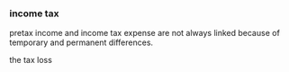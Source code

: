 ### income tax

pretax income and income tax expense are not always linked because of temporary and permanent differences.

the tax loss 